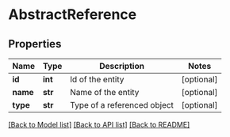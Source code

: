 # AbstractReference

## Properties
Name | Type | Description | Notes
------------ | ------------- | ------------- | -------------
**id** | **int** | Id of the entity | [optional] 
**name** | **str** | Name of the entity | [optional] 
**type** | **str** | Type of a referenced object | [optional] 

[[Back to Model list]](../README.md#documentation-for-models) [[Back to API list]](../README.md#documentation-for-api-endpoints) [[Back to README]](../README.md)

